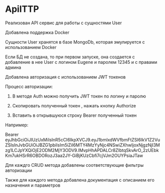 # ApiITTP
Реализован API сервис для работы с сущностями User

Добавлена поддержка Docker

Сущности User хранятся в базе MongoDb, которая эмулируется с использованием Docker

Если БД не создана, то при первом запуске, она создается с добавление  в нее User с логином Eugene и паролем 12345 и с правами админа

Добавлена авторизация с использованием JWT токенов

Процесс авторизации:

1. В методе Auth можно получить JWT токен по логину и паролю

2. Скопировать полученный токен , нажать кнопку Authorize

3. Вставить в открывшуюся строку Bearer полученный токен

Например: 

Bearer eyJhbGciOiJIUzUxMiIsInR5cCI6IkpXVCJ9.eyJ1bmlxdWVfbmFtZSI6IkV1Z2VuZSIsInJvbGUiOiJBZG1pbiIsIm5iZiI6MTY4MzYyNjc4NSwiZXhwIjoxNjgzNjI3Mzg1LCJpYXQiOjE2ODM2MjY3ODV9.IMvpHhAPDALCr8ZIbtqSkvArO_2zUEbkKm7ukHSrR6OBDORozJ3aa2JY-GiBjKUzCbfi7cjVJm2OUYPsiaJTaw

Для каждго CRUD метода добавлены соответствующие фильтры авторизации

Также для каждого метода добавлена документация с описанием его назначения и параметров


